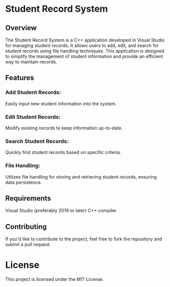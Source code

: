 # Student Record System

## Overview
The Student Record System is a C++ application developed in Visual Studio for managing student records. It allows users to add, edit, and search for student records using file handling techniques. This application is designed to simplify the management of student information and provide an efficient way to maintain records.

## Features
### Add Student Records: 
Easily input new student information into the system.
### Edit Student Records: 
Modify existing records to keep information up-to-date.
### Search Student Records: 
Quickly find student records based on specific criteria.
### File Handling: 
Utilizes file handling for storing and retrieving student records, ensuring data persistence.
## Requirements
Visual Studio (preferably 2019 or later)
C++ compiler

## Contributing
If you'd like to contribute to the project, feel free to fork the repository and submit a pull request.

# License
This project is licensed under the MIT License.
